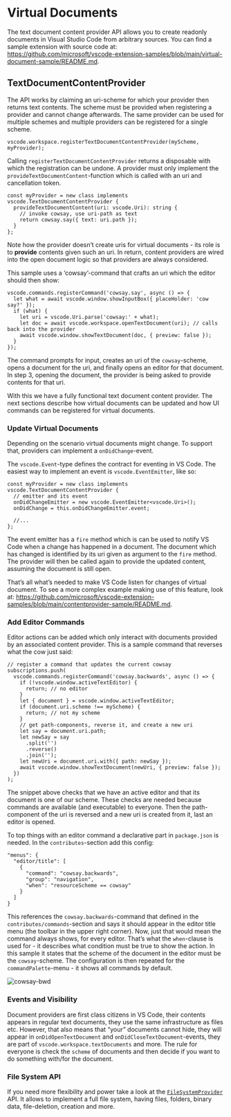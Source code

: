 # Virtual Documents

The text document content provider API allows you to create readonly documents in Visual Studio Code from arbitrary sources. You can find a sample extension with source code at: <https://github.com/microsoft/vscode-extension-samples/blob/main/virtual-document-sample/README.md>.

## TextDocumentContentProvider

The API works by claiming an uri-scheme for which your provider then returns text contents. The scheme must be provided when registering a provider and cannot change afterwards. The same provider can be used for multiple schemes and multiple providers can be registered for a single scheme.

    vscode.workspace.registerTextDocumentContentProvider(myScheme, myProvider);

Calling `registerTextDocumentContentProvider` returns a disposable with which the registration can be undone. A provider must only implement the `provideTextDocumentContent`-function which is called with an uri and cancellation token.

    const myProvider = new class implements vscode.TextDocumentContentProvider {
      provideTextDocumentContent(uri: vscode.Uri): string {
        // invoke cowsay, use uri-path as text
        return cowsay.say({ text: uri.path });
      }
    };

Note how the provider doesn’t create uris for virtual documents - its role is to **provide** contents given such an uri. In return, content providers are wired into the open document logic so that providers are always considered.

This sample uses a ‘cowsay’-command that crafts an uri which the editor should then show:

    vscode.commands.registerCommand('cowsay.say', async () => {
      let what = await vscode.window.showInputBox({ placeHolder: 'cow say?' });
      if (what) {
        let uri = vscode.Uri.parse('cowsay:' + what);
        let doc = await vscode.workspace.openTextDocument(uri); // calls back into the provider
        await vscode.window.showTextDocument(doc, { preview: false });
      }
    });

The command prompts for input, creates an uri of the `cowsay`-scheme, opens a document for the uri, and finally opens an editor for that document. In step 3, opening the document, the provider is being asked to provide contents for that uri.

With this we have a fully functional text document content provider. The next sections describe how virtual documents can be updated and how UI commands can be registered for virtual documents.

### Update Virtual Documents

Depending on the scenario virtual documents might change. To support that, providers can implement a `onDidChange`-event.

The `vscode.Event`-type defines the contract for eventing in VS Code. The easiest way to implement an event is `vscode.EventEmitter`, like so:

    const myProvider = new class implements vscode.TextDocumentContentProvider {
      // emitter and its event
      onDidChangeEmitter = new vscode.EventEmitter<vscode.Uri>();
      onDidChange = this.onDidChangeEmitter.event;

      //...
    };

The event emitter has a `fire` method which is can be used to notify VS Code when a change has happened in a document. The document which has changed is identified by its uri given as argument to the `fire` method. The provider will then be called again to provide the updated content, assuming the document is still open.

That’s all what’s needed to make VS Code listen for changes of virtual document. To see a more complex example making use of this feature, look at: <https://github.com/microsoft/vscode-extension-samples/blob/main/contentprovider-sample/README.md>.

### Add Editor Commands

Editor actions can be added which only interact with documents provided by an associated content provider. This is a sample command that reverses what the cow just said:

    // register a command that updates the current cowsay
    subscriptions.push(
      vscode.commands.registerCommand('cowsay.backwards', async () => {
        if (!vscode.window.activeTextEditor) {
          return; // no editor
        }
        let { document } = vscode.window.activeTextEditor;
        if (document.uri.scheme !== myScheme) {
          return; // not my scheme
        }
        // get path-components, reverse it, and create a new uri
        let say = document.uri.path;
        let newSay = say
          .split('')
          .reverse()
          .join('');
        let newUri = document.uri.with({ path: newSay });
        await vscode.window.showTextDocument(newUri, { preview: false });
      })
    );

The snippet above checks that we have an active editor and that its document is one of our scheme. These checks are needed because commands are available (and executable) to everyone. Then the path-component of the uri is reversed and a new uri is created from it, last an editor is opened.

To top things with an editor command a declarative part in `package.json` is needed. In the `contributes`-section add this config:

    "menus": {
      "editor/title": [
        {
          "command": "cowsay.backwards",
          "group": "navigation",
          "when": "resourceScheme == cowsay"
        }
      ]
    }

This references the `cowsay.backwards`-command that defined in the `contributes/commands`-section and says it should appear in the editor title menu (the toolbar in the upper right corner). Now, just that would mean the command always shows, for every editor. That’s what the `when`-clause is used for - it describes what condition must be true to show the action. In this sample it states that the scheme of the document in the editor must be the `cowsay`-scheme. The configuration is then repeated for the `commandPalette`-menu - it shows all commands by default.

![cowsay-bwd](images/virtual-documents/cowsay-bwd.png)

### Events and Visibility

Document providers are first class citizens in VS Code, their contents appears in regular text documents, they use the same infrastructure as files etc. However, that also means that “your” documents cannot hide, they will appear in `onDidOpenTextDocument` and `onDidCloseTextDocument`-events, they are part of `vscode.workspace.textDocuments` and more. The rule for everyone is check the `scheme` of documents and then decide if you want to do something with/for the document.

### File System API

If you need more flexibility and power take a look at the [`FileSystemProvider`](/api/references/vscode-api#FileSystemProvider) API. It allows to implement a full file system, having files, folders, binary data, file-deletion, creation and more.
